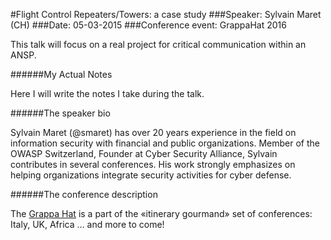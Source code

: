 #Flight Control Repeaters/Towers: a case study
###Speaker: Sylvain Maret (CH) 
###Date: 05-03-2015
###Conference event: GrappaHat 2016

This talk will focus on a real project for critical communication within an ANSP.

######My Actual Notes

Here I will write the notes I take during the talk.

######The speaker bio

Sylvain Maret (@smaret) has over 20 years experience in the field on information security with financial and public organizations. Member of the OWASP Switzerland, Founder at Cyber Security Alliance, Sylvain contributes in several conferences. His work strongly emphasizes on helping organizations integrate security activities for cyber defense.

######The conference description

The [Grappa Hat](https://grappahat.net) is a part of the «itinerary gourmand» set of conferences:
Italy, UK, Africa … and more to come!
